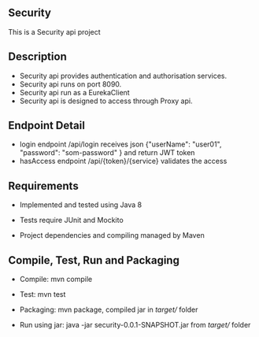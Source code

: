 Security
---------------------
This is a Security api project

Description
-----------
- Security api provides authentication and authorisation services.
- Security api runs on port 8090.
- Security api run as a EurekaClient
- Security api is designed to access through Proxy api.

Endpoint Detail
-----------
- login endpoint /api/login receives json {"userName": "user01", "password": "som-password" } and return JWT token
- hasAccess endpoint /api/{token}/{service} validates the access


## Requirements

- Implemented and tested using Java 8

- Tests require JUnit and Mockito

- Project dependencies and compiling managed by Maven


## Compile, Test, Run and Packaging

- Compile: mvn compile

- Test: mvn test

- Packaging: mvn package, compiled jar in *target/* folder

- Run using jar: java -jar security-0.0.1-SNAPSHOT.jar from *target/* folder
 
